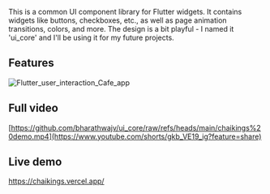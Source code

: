 <!--
This README describes the package. If you publish this package to pub.dev,
this README's contents appear on the landing page for your package.

For information about how to write a good package README, see the guide for
[writing package pages](https://dart.dev/tools/pub/writing-package-pages).

For general information about developing packages, see the Dart guide for
[creating packages](https://dart.dev/guides/libraries/create-packages)
and the Flutter guide for
[developing packages and plugins](https://flutter.dev/to/develop-packages).
-->

This is a common UI component library for Flutter widgets. It contains widgets like buttons, checkboxes, etc., as well as page animation transitions, colors, and more. The design is a bit playful - I named it 'ui_core' and I'll be using it for my future projects.

## Features

![Flutter_user_interaction_Cafe_app](https://github.com/user-attachments/assets/932219ac-c3cb-4a11-97d5-098ec887c470)


## Full video

[https://github.com/bharathwajv/ui_core/raw/refs/heads/main/chaikings%20demo.mp4](https://www.youtube.com/shorts/gkb_VE19_ig?feature=share)


## Live demo

https://chaikings.vercel.app/
